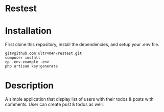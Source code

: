 # Restest

# Installation
First clone this repository, install the dependencies, and setup your .env file.

```
git@github.com:ultr4m4n/restest.git
composer install
cp .env.example .env
php artisan key:generate
```
# Description
A simple application that display list of users with their todos & posts with comments. User can create post & todos as well.

